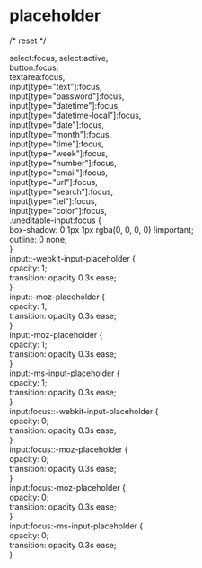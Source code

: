 # placeholder



/* reset */

select:focus, select:active,  
button:focus,  
textarea:focus,  
input[type="text"]:focus,  
input[type="password"]:focus,  
input[type="datetime"]:focus,  
input[type="datetime-local"]:focus,  
input[type="date"]:focus,  
input[type="month"]:focus,  
input[type="time"]:focus,  
input[type="week"]:focus,  
input[type="number"]:focus,  
input[type="email"]:focus,  
input[type="url"]:focus,  
input[type="search"]:focus,  
input[type="tel"]:focus,  
input[type="color"]:focus,  
.uneditable-input:focus {     
	box-shadow: 0 1px 1px rgba(0, 0, 0, 0) !important;  
	outline: 0 none;  
}  
input::-webkit-input-placeholder {  
	opacity: 1;  
	transition: opacity 0.3s ease;  
}  
input::-moz-placeholder {  
	opacity: 1;  
	transition: opacity 0.3s ease;  
}  
input:-moz-placeholder {  
	opacity: 1;  
	transition: opacity 0.3s ease;  
}  
input:-ms-input-placeholder {  
	opacity: 1;  
	transition: opacity 0.3s ease;  
}  
input:focus::-webkit-input-placeholder {  
	opacity: 0;  
	transition: opacity 0.3s ease;  
}  
input:focus::-moz-placeholder {  
	opacity: 0;  
	transition: opacity 0.3s ease;  
}  
input:focus:-moz-placeholder {  
	opacity: 0;  
	transition: opacity 0.3s ease;  
}  
input:focus:-ms-input-placeholder {  
	opacity: 0;  
	transition: opacity 0.3s ease;  
}  
  
